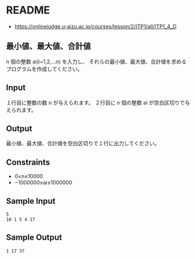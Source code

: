 # README
- <https://onlinejudge.u-aizu.ac.jp/courses/lesson/2/ITP1/all/ITP1_4_D>
## 最小値、最大値、合計値
n 個の整数 ai(i=1,2,...n) を入力し、
それらの最小値、最大値、合計値を求めるプログラムを作成してください。
## Input
１行目に整数の数 n が与えられます。
２行目に n 個の整数 ai が空白区切りで与えられます。
## Output
最小値、最大値、合計値を空白区切りで１行に出力してください。
## Constraints
- 0<n≤10000
- −1000000≤ai≤1000000
## Sample Input
```
5
10 1 5 4 17
```
## Sample Output
```
1 17 37
```
